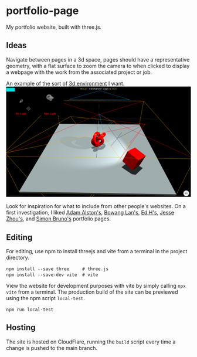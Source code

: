# portfolio-page
My portfolio website, built with three.js.

## Ideas
Navigate between pages in a 3d space, pages should have a representative geometry, with a flat surface to zoom the camera to when clicked to display a webpage with the work from the associated project or job.

An example of the sort of [3d environment](https://threejs.org/examples/#webgl_shadowmap_viewer) I want.
<img src="3dexample.png">


Look for inspiration for what to include from other people's websites. On a first investigation, I liked [Adam Alston's](https://www.adamalston.com/), [Bowang Lan's](https://bowanglan.dev/), [Ed H's](https://www.edwardh.io/), [Jesse Zhou's](https://jesse-zhou.com/), and [Simon Bruno's](https://bruno-simon.com/) portfolio pages.

## Editing
For editing, use npm to install threejs and vite from a terminal in the project directory.
```
npm install --save three     # three.js
npm install --save-dev vite  # vite
```
View the website for development purposes with vite by simply calling `npx vite` from a terminal. The production build of the site can be previewed using the npm script `local-test`. 
```
npm run local-test
```

## Hosting
The site is hosted on CloudFlare, running the `build` script every time a change is pushed to the main branch.